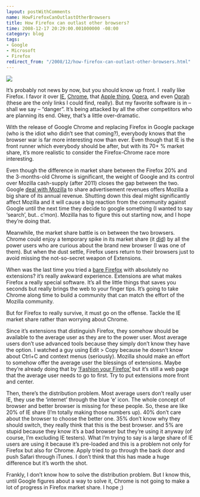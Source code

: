 ```yaml
---
layout: postWithComments
name: HowFirefoxCanOutlastOtherBrowsers
title: How Firefox can outlast other browsers?
time: 2008-12-17 20:29:00.001000000 -08:00
category: blog
tags:
- Google
- Microsoft
- Firefox
redirect_from: "/2008/12/how-firefox-can-outlast-other-browsers.html"
---
```

<img class="imageOnRight" src="{{ site.imgFolder_blog }}{{ page.name }}/firefox.png">

It’s probably not news by now, but you should know up front. I&#160; really like Firefox. I favor it over [IE](http://blogs.zdnet.com/security/?p=2328), [Chrome](http://www.microsoft-watch.com/content/web_services_browser/chrome_privacy_is_full_of_dents.html), that [Apple thing](http://www.informationweek.com/news/internet/browsers/showArticle.jhtml?articleID=209800452), [Opera](http://my.opera.com/haavard/blog/2007/02/28/opera-did-not-respond-to-security-vulner), and even [Oprah](http://news.bbc.co.uk/1/hi/entertainment/7776129.stm) (these are the only links I could find, really). But my favorite software is in – shall we say – “danger”. It’s being attacked by all the other competitors who are planning its end. Okey, that’s a little over-dramatic.

With the release of Google Chrome and replacing Firefox in Google package (who is the idiot who didn’t see that coming?), everybody knows that the browser war is far more interesting now than ever. Even though that IE is the front runner which everybody should be after, but with its 70+ % market share, it’s more realistic to consider the Firefox-Chrome race more interesting.

Even though the difference in market share between the Firefox 20% and the 3-months-old Chrome is significant, the weight of Google and its control over Mozilla cash-supply (after 2011) closes the gap between the two. Google [deal with Mozilla](http://www.amreldib.com/2007/12/how-firefox-makes-money.html) to share advertisement revenues offers Mozilla a big share of its annual revenue. Shutting down this deal might significantly affect Mozilla and it will cause a big reaction from the community against Google until the next time they decide to google something (I wanted to say ‘search’, but.. c’mon). Mozilla has to figure this out starting now, and I hope they’re doing that.

Meanwhile, the market share battle is on between the two browsers. Chrome could enjoy a temporary spike in its market share (it [did](http://www.tgdaily.com/content/view/39174/118/)) by all the power users who are curious about the brand new browser (I was one of them). But when the dust settle, Firefox users return to their browsers just to avoid missing the not-so-secret weapon of Extensions.

When was the last time you tried a [bare Firefox](http://www.mozilla.com/en-US/) with absolutely no extensions? it’s really awkward experience. Extensions are what makes Firefox a really special software. It’s all the little things that saves you seconds but really brings the web to your finger tips. It’s going to take Chrome along time to build a community that can match the effort of the Mozilla community.

But for Firefox to really survive, it must go on the offense. Tackle the IE market share rather than worrying about Chrome.

Since it’s extensions that distinguish Firefox, they somehow should be available to the average user as they are to the power user. Most average users don’t use advanced tools because they simply don’t know they have the option. I watched a guy using Edit &gt; Copy because he doesn’t know about Ctrl+C and context menus (seriously). Mozilla should make an effort to somehow offer the average user the blessings of extensions. Maybe they’re already doing that by [‘Fashion your Firefox’](https://addons.mozilla.org/en-US/firefox/fashionyourfirefox) but it’s still a web page that the average user needs to go to first. Try to put extensions more front and center.

Then, there’s the distribution problem. Most average users don’t really user IE, they use the ‘internet’ through the blue ‘e’ icon. The whole concept of browser and better browser is missing for these people. So, these are like 20% of IE share (I’m totally making those numbers up). 40% don’t care about the browser to choose the better one. 35% don’t know why they should switch, they really think that this is the best browser. and 5% are stupid because they know it’s a bad browser but they’re using it anyway (of course, I’m excluding IE testers). What I’m trying to say is a large share of IE users are using it because it’s pre-loaded and this is a problem not only for Firefox but also for Chrome. Apply tried to go through the back door and push Safari through iTunes. I don’t think that this has made a huge difference but it’s worth the shot.

Frankly, I don’t know how to solve the distribution problem. But I know this, until Google figures about a way to solve it, Chrome is not going to make a lot of progress in Firefox market share. I hope ;)